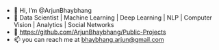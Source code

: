 - 👋 Hi, I’m @ArjunBhaybhang
- 💞️ Data Scientist | Machine Learning | Deep Learning | NLP | Computer Vision | Analytics | Social Networks
- 👀 https://github.com/ArjunBhaybhang/Public-Projects 
- 📫 you can reach me at bhaybhang.arjun@gmail.com
<!---
ArjunBhaybhang/ArjunBhaybhang is a ✨ special ✨ repository because its `README.md` (this file) appears on your GitHub profile.
You can click the Preview link to take a look at your changes.
--->
